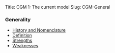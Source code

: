 Title: CGM 1: The current model
Slug: CGM-General


### Generality

 * [History and Nomenclature](../pages/CGM-History.html) </li>
 * [Definition](../pages/CGM-Definitions.html) </li>
 * [Strengths](../pages/CGM-Strengths.html) </li>
 * [Weaknesses](../pages/CGM-Weaknesses.html) </li>

